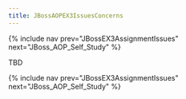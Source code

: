 ```yaml
---
title: JBossAOPEX3IssuesConcerns
---
```

{% include nav prev="JBossEX3AssignmentIssues" next="JBoss_AOP_Self_Study" %}

TBD

{% include nav prev="JBossEX3AssignmentIssues" next="JBoss_AOP_Self_Study" %}
